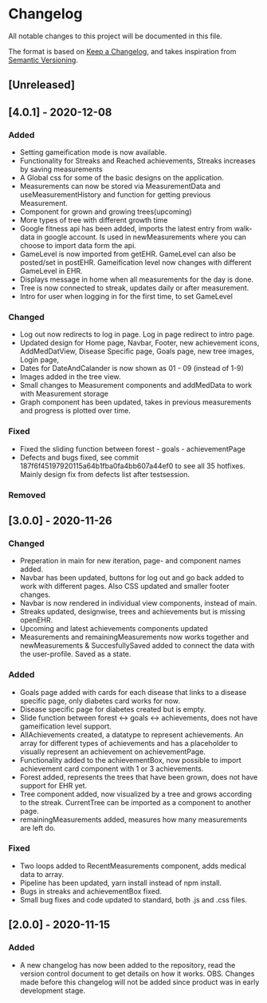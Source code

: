 # Changelog

All notable changes to this project will be documented in this file.

The format is based on [Keep a Changelog](https://keepachangelog.com/en/1.0.0/),
and takes inspiration from [Semantic Versioning](https://semver.org/spec/v2.0.0.html).
## [Unreleased]


## [4.0.1] - 2020-12-08

### Added
- Setting gameification mode is now available.
- Functionality for Streaks and Reached achievements, Streaks increases by saving measurements
- A Global css for some of the basic designs on the application.
- Measurements can now be stored via MeasurementData and  useMeasurementHistory and function for getting previous Measurement. 
- Component for grown and growing trees(upcoming)
- More types of tree with different growth time
- Google fitness api has been added, imports the latest entry from walk-data in google account. Is used in newMeasurements where you can choose to import data form the api.
- GameLevel is now imported from getEHR. GameLevel can also be posted/set in postEHR. Gameification level now changes with different GameLevel in EHR.
- Displays message in home when all measurements for the day is done.
- Tree is now connected to streak, updates daily or after measurement.
- Intro for user when logging in for the first time, to set GameLevel


### Changed
- Log out now redirects to log in page. Log in page redirect to intro page.
- Updated design for Home page, Navbar, Footer, new achievement icons, AddMedDatView, Disease Specific page, Goals page, new tree images, Login page, 
- Dates for DateAndCalander is now shown as 01 - 09 (instead of 1-9)
- Images added in the tree view.
- Small changes to Measurement components and addMedData to work with Measurement storage
- Graph component has been updated, takes in previous measurements and progress is plotted over time.

### Fixed
- Fixed the sliding function between forest - goals - achievementPage
- Defects and bugs fixed, see commit 187f6f45197920115a64b1fba0fa4bb607a44ef0 to see all 35 hotfixes. Mainly design fix from defects list after testsession. 

### Removed


## [3.0.0] - 2020-11-26

### Changed
- Preperation in main for new iteration, page- and component names added.
- Navbar has been updated, buttons for log out and go back added to work with different pages. Also CSS updated and smaller footer changes.
- Navbar is now rendered in individual view components, instead of main.
- Streaks updated, designwise, trees and achievements but is missing openEHR.
- Upcoming and latest achievements components updated
- Measurements and remainingMeasurements now works together and newMeasurements & SuccesfullySaved added to connect the data with the user-profile. Saved as a state. 



### Added
- Goals page added with cards for each disease that links to a disease specific page, only diabetes card works for now. 
- Disease specific page for diabetes created but is empty.
- Slide function between forest <-> goals <-> achievements, does not have gameification level support.
- AllAchievements created, a datatype to represent achievements. An array for different types of achievements and has a placeholder to visually represent an achievement on achievementPage.
- Functionality added to the achievementBox, now possible to import achievement card component with 1 or 3 achievements.
- Forest added, represents the trees that have been grown, does not have support for EHR yet.
- Tree component added, now visualized by a tree and grows according to the streak. CurrentTree can be imported as a component to another page.
- remainingMeasurements added, measures how many measurements are left do.



### Fixed
- Two loops added to RecentMeasurements component, adds medical data to array.
- Pipeline has been updated, yarn install instead of npm install.
- Bugs in streaks and achievementBox fixed.
- Small bug fixes and code updated to standard, both .js and .css files.

## [2.0.0] - 2020-11-15
### Added
- A new changelog has now been added to the repository, read the version control document to get details on how it works. OBS. Changes made before this changelog will not be added since product was in early development stage. 


